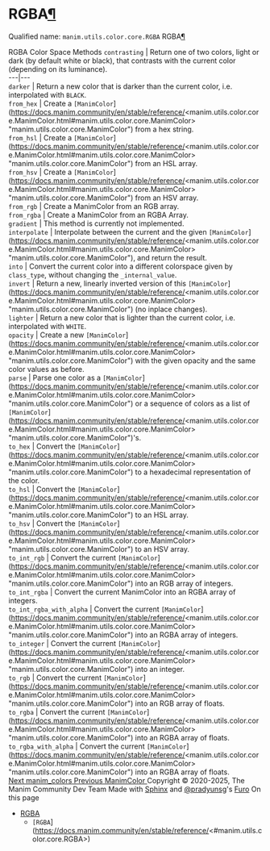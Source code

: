 
# RGBA[¶](https://docs.manim.community/en/stable/reference/<#rgba> "Link to this heading")
Qualified name: `manim.utils.color.core.RGBA`
RGBA[¶](https://docs.manim.community/en/stable/reference/<#manim.utils.color.core.RGBA> "Link to this definition")
    
RGBA Color Space
Methods
`contrasting` | Return one of two colors, light or dark (by default white or black), that contrasts with the current color (depending on its luminance).  
---|---  
`darker` | Return a new color that is darker than the current color, i.e. interpolated with `BLACK`.  
`from_hex` | Create a `[ManimColor`](https://docs.manim.community/en/stable/reference/<manim.utils.color.core.ManimColor.html#manim.utils.color.core.ManimColor> "manim.utils.color.core.ManimColor") from a hex string.  
`from_hsl` | Create a `[ManimColor`](https://docs.manim.community/en/stable/reference/<manim.utils.color.core.ManimColor.html#manim.utils.color.core.ManimColor> "manim.utils.color.core.ManimColor") from an HSL array.  
`from_hsv` | Create a `[ManimColor`](https://docs.manim.community/en/stable/reference/<manim.utils.color.core.ManimColor.html#manim.utils.color.core.ManimColor> "manim.utils.color.core.ManimColor") from an HSV array.  
`from_rgb` | Create a ManimColor from an RGB array.  
`from_rgba` | Create a ManimColor from an RGBA Array.  
`gradient` | This method is currently not implemented.  
`interpolate` | Interpolate between the current and the given `[ManimColor`](https://docs.manim.community/en/stable/reference/<manim.utils.color.core.ManimColor.html#manim.utils.color.core.ManimColor> "manim.utils.color.core.ManimColor"), and return the result.  
`into` | Convert the current color into a different colorspace given by `class_type`, without changing the `_internal_value`.  
`invert` | Return a new, linearly inverted version of this `[ManimColor`](https://docs.manim.community/en/stable/reference/<manim.utils.color.core.ManimColor.html#manim.utils.color.core.ManimColor> "manim.utils.color.core.ManimColor") (no inplace changes).  
`lighter` | Return a new color that is lighter than the current color, i.e. interpolated with `WHITE`.  
`opacity` | Create a new `[ManimColor`](https://docs.manim.community/en/stable/reference/<manim.utils.color.core.ManimColor.html#manim.utils.color.core.ManimColor> "manim.utils.color.core.ManimColor") with the given opacity and the same color values as before.  
`parse` | Parse one color as a `[ManimColor`](https://docs.manim.community/en/stable/reference/<manim.utils.color.core.ManimColor.html#manim.utils.color.core.ManimColor> "manim.utils.color.core.ManimColor") or a sequence of colors as a list of `[ManimColor`](https://docs.manim.community/en/stable/reference/<manim.utils.color.core.ManimColor.html#manim.utils.color.core.ManimColor> "manim.utils.color.core.ManimColor")'s.  
`to_hex` | Convert the `[ManimColor`](https://docs.manim.community/en/stable/reference/<manim.utils.color.core.ManimColor.html#manim.utils.color.core.ManimColor> "manim.utils.color.core.ManimColor") to a hexadecimal representation of the color.  
`to_hsl` | Convert the `[ManimColor`](https://docs.manim.community/en/stable/reference/<manim.utils.color.core.ManimColor.html#manim.utils.color.core.ManimColor> "manim.utils.color.core.ManimColor") to an HSL array.  
`to_hsv` | Convert the `[ManimColor`](https://docs.manim.community/en/stable/reference/<manim.utils.color.core.ManimColor.html#manim.utils.color.core.ManimColor> "manim.utils.color.core.ManimColor") to an HSV array.  
`to_int_rgb` | Convert the current `[ManimColor`](https://docs.manim.community/en/stable/reference/<manim.utils.color.core.ManimColor.html#manim.utils.color.core.ManimColor> "manim.utils.color.core.ManimColor") into an RGB array of integers.  
`to_int_rgba` | Convert the current ManimColor into an RGBA array of integers.  
`to_int_rgba_with_alpha` | Convert the current `[ManimColor`](https://docs.manim.community/en/stable/reference/<manim.utils.color.core.ManimColor.html#manim.utils.color.core.ManimColor> "manim.utils.color.core.ManimColor") into an RGBA array of integers.  
`to_integer` | Convert the current `[ManimColor`](https://docs.manim.community/en/stable/reference/<manim.utils.color.core.ManimColor.html#manim.utils.color.core.ManimColor> "manim.utils.color.core.ManimColor") into an integer.  
`to_rgb` | Convert the current `[ManimColor`](https://docs.manim.community/en/stable/reference/<manim.utils.color.core.ManimColor.html#manim.utils.color.core.ManimColor> "manim.utils.color.core.ManimColor") into an RGB array of floats.  
`to_rgba` | Convert the current `[ManimColor`](https://docs.manim.community/en/stable/reference/<manim.utils.color.core.ManimColor.html#manim.utils.color.core.ManimColor> "manim.utils.color.core.ManimColor") into an RGBA array of floats.  
`to_rgba_with_alpha` | Convert the current `[ManimColor`](https://docs.manim.community/en/stable/reference/<manim.utils.color.core.ManimColor.html#manim.utils.color.core.ManimColor> "manim.utils.color.core.ManimColor") into an RGBA array of floats.  
[ Next manim_colors ](https://docs.manim.community/en/stable/reference/<manim.utils.color.manim_colors.html>) [ Previous ManimColor ](https://docs.manim.community/en/stable/reference/<manim.utils.color.core.ManimColor.html>)
Copyright © 2020-2025, The Manim Community Dev Team 
Made with [Sphinx](https://docs.manim.community/en/stable/reference/<https:/www.sphinx-doc.org/>) and [@pradyunsg](https://docs.manim.community/en/stable/reference/<https:/pradyunsg.me>)'s [Furo](https://docs.manim.community/en/stable/reference/<https:/github.com/pradyunsg/furo>)
On this page 
  * [RGBA](https://docs.manim.community/en/stable/reference/<#>)
    * `[RGBA`](https://docs.manim.community/en/stable/reference/<#manim.utils.color.core.RGBA>)


